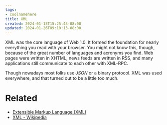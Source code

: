 ```yaml
---
tags:
- coolnamehere
title: XML
created: 2024-01-15T15:25:43-08:00
updated: 2024-01-26T09:10:13-08:00
---
```


XML was the core language of Web 1.0. It formed the foundation for nearly everything you read with your browser. You might not know this, though, because of the great number of languages and acronyms you find. Web pages were written in XHTML, news feeds are written in RSS, and many applications still communicate to each other with XML-RPC. 

Though nowadays most folks use *JSON* or a binary protocol. XML was used everywhere, and that turned out to be a little too much.

# Related

* [Extensible Markup Language (XML)](https://www.w3.org/XML/)
* [XML - Wikipedia](https://en.wikipedia.org/wiki/XML)
